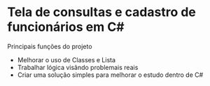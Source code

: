# Tela de consultas e cadastro de funcionários em C#
Principais funções do projeto
- Melhorar o uso de Classes e Lista
- Trabalhar lógica visãndo problemais reais
- Criar uma solução simples para melhorar o estudo dentro de C#
